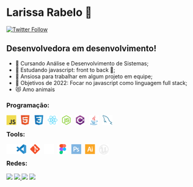 # Larissa Rabelo 👋 

[![Twitter Follow](https://img.shields.io/twitter/follow/laripeanuts?color=1DA1F2&logo=twitter&style=for-the-badge)](https://twitter.com/intent/follow?original_referer=https%3A%2F%2Fgithub.com%2FcodeSTACKr&screen_name=laripeanuts)

## Desenvolvedora em desenvolvimento!

- 📕 Cursando Análise e Desenvolvimento de Sistemas;
- 🌱 Estudando javascript: front to back 🤣;
- 👯 Ansiosa para trabalhar em algum projeto em equipe;
- 🥅 Objetivos de 2022: Focar no javascript como linguagem full stack;
- 😻 Amo animais


### Programação:


<!-- [<img align="left" alt="TypeScript" width="26px" src="./img/typescript-original.svg" style="padding-right:10px;" />](https://www.typescriptlang.org/) -->
[<img align="left" alt="Javascript" width="26px" src="./img/javascript-original.svg" style="padding-right:10px;" />](https://developer.mozilla.org/pt-BR/docs/Web/JavaScript)
[<img align="left" alt="HTML5" width="26px" src="./img/html5-original.svg" style="padding-right:10px;" />](https://developer.mozilla.org/pt-BR/docs/Web/html)
[<img align="left" alt="CSS3" width="26px" src="./img/css3-original.svg" style="padding-right:10px;" />](https://developer.mozilla.org/pt-BR/docs/Web/CSS)
[<img align="left" alt="React" width="26px" src="./img/react-original.svg" style="padding-right:10px;" />](https://pt-br.reactjs.org/)
[<img align="left" alt="Node.js" width="26px" src="./img/nodejs-original.svg" style="padding-right:10px;" />](https://nodejs.org)
[<img align="left" alt="Csharp" width="26px" src="./img/csharp-original.svg" style="padding-right:10px;" />](https://docs.microsoft.com/pt-br/dotnet/csharp/)
[<img align="left" alt="Java" width="26px" src="./img/java-original.svg" style="padding-right:10px;" />](https://www.java.com/pt-BR/)
[<img align="left" alt="MySQL" width="26px" src="./img/mysql-original.svg" style="padding-right:10px;" />](http://https://www.mysql.com/)
<br>

### Tools:

[<img align="left" alt="Terminal" width="26px" src="./img/terminal-dark.svg"/>](terminal)
[<img align="left" alt="Visual Studio Code" width="26px" src="./img/vscode-original.svg" style="padding-right:10px;" />](https://code.visualstudio.com/download)
[<img align="left" alt="Git" width="26px" src="./img/git-original.svg" style="padding-right:10px;"/>](https://www.git.com)
[<img align="left" alt="GitHub" width="26px" src="./img/github-dark.svg" style="padding-right:10px;"/>](https://github.com)
[<img align="left" alt="Figma" width="26px" src="./img/figma-original.svg" style="padding-right:10px;"/>](https://www.figma.com/)
[<img align="left" alt="Photoshop" width="26px" src="./img/photoshop-plain.svg" style="padding-right:10px;"/>](https://www.adobe.com/photoshop)
[<img align="left" alt="Illustrator" width="26px" src="./img/illustrator-plain.svg" style="padding-right:10px;"/>](https://www.adobe.com/illustrator)
[<img align="left" alt="Unreal Engine" width="26px" src="./img/unrealengine-light.png" style="padding-right:10px;"/>](https://www.unrealengine.com/)
<br>

### Redes:


<p align="left">
  <a target="_blank" href="https://www.linkedin.com/in/larissarabelolf/" alt="Linkedin">
  <img src="https://img.shields.io/badge/-LinkedIn-0e76a8?style=for-the-badge&logo=linkedin&logoColor=white" target="_blank"></a> 

  <a target="_blank" href="mailto:larissarabelolf@gmail.com" alt="Gmail">
  <img src="https://img.shields.io/badge/Gmail-D14836?style=for-the-badge&logo=gmail&logoColor=white"</a>

  <a target="_blank" href="https://www.instagram.com/larissarabelolf/" alt="Instagram">
  <img src="https://img.shields.io/badge/-Instagram-%23E4405F?style=for-the-badge&logo=instagram&logoColor=white" target="_blank"></a>
 
  <a target="_blank" href="http://www.twitter.com/laripeanuts" alt="Gmail">
  <img src="https://img.shields.io/badge/Twitter-1DA1F2?style=for-the-badge&logo=twitter&logoColor=white"</a>
</p>

<!-- ### Stats -->

<!-- [![GitHub Trends SVG](https://api.githubtrends.io/user/svg/laripeanuts/langs?time_range=one_year&use_percent=True&include_private=True&compact=True&theme=synthwaves)](https://githubtrends.io)  -->
<!-- 
<div align="center">
  <a href="https://github.com/laripeanuts">
  <img height="180em" src="https://github-readme-stats.vercel.app/api?username=laripeanuts&show_icons=true&theme=dracula&include_all_commits=true&count_private=true"/>
  <img height="180em" src="https://github-readme-stats.vercel.app/api/top-langs/?username=laripeanuts&exclude_repo=aprendendo-alura-jogo-ponte,laripeanuts.github.io&layout=compact&langs_count=7&theme=dracula&custom_title=Linguagens"/>
</div> -->



